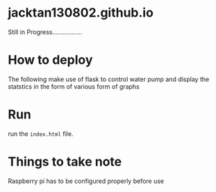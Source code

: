 # jacktan130802.github.io
Still in Progress.................

# How to deploy
 The following make use of flask to control water pump and display the statstics in the form of various form of graphs
 
 
 # Run 
 run the `index.html` file. 
 
 
 # Things to take note
  Raspberry pi has to be configured properly before use 
  
  
